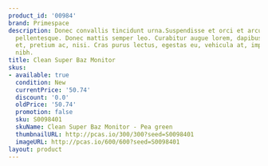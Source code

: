 ```yaml
---
product_id: '00984'
brand: Primespace
description: Donec convallis tincidunt urna.Suspendisse et orci et arcu porttitor
  pellentesque. Donec mattis semper leo. Curabitur augue lorem, dapibus quis, laoreet
  et, pretium ac, nisi. Cras purus lectus, egestas eu, vehicula at, imperdiet sed,
  nibh.
title: Clean Super Baz Monitor
skus:
- available: true
  condition: New
  currentPrice: '50.74'
  discount: '0.0'
  oldPrice: '50.74'
  promotion: false
  sku: S0098401
  skuName: Clean Super Baz Monitor - Pea green
  thumbnailURL: http://pcas.io/300/300?seed=S0098401
  imageURL: http://pcas.io/600/600?seed=S0098401
layout: product
---
```

